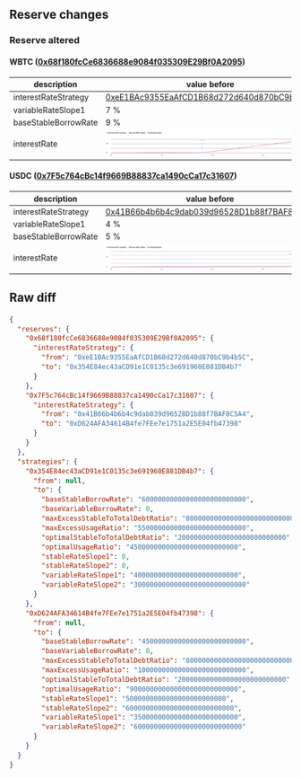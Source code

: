 ## Reserve changes

### Reserve altered

#### WBTC ([0x68f180fcCe6836688e9084f035309E29Bf0A2095](https://optimistic.etherscan.io/address/0x68f180fcCe6836688e9084f035309E29Bf0A2095))

| description | value before | value after |
| --- | --- | --- |
| interestRateStrategy | [0xeE1BAc9355EaAfCD1B68d272d640d870bC9b4b5C](https://optimistic.etherscan.io/address/0xeE1BAc9355EaAfCD1B68d272d640d870bC9b4b5C) | [0x354E84ec43aCD91e1C0135c3e691960E881DB4b7](https://optimistic.etherscan.io/address/0x354E84ec43aCD91e1C0135c3e691960E881DB4b7) |
| variableRateSlope1 | 7 % | 4 % |
| baseStableBorrowRate | 9 % | 6 % |
| interestRate | ![before](/.assets/19b2f23d55d76d891e7d30c29aa97741efed9d17.svg) | ![after](/.assets/2c7dedb9c0cda4f69d46743b5137df8d3fa9ce57.svg) |

#### USDC ([0x7F5c764cBc14f9669B88837ca1490cCa17c31607](https://optimistic.etherscan.io/address/0x7F5c764cBc14f9669B88837ca1490cCa17c31607))

| description | value before | value after |
| --- | --- | --- |
| interestRateStrategy | [0x41B66b4b6b4c9dab039d96528D1b88f7BAF8C5A4](https://optimistic.etherscan.io/address/0x41B66b4b6b4c9dab039d96528D1b88f7BAF8C5A4) | [0xD624AFA34614B4fe7FEe7e1751a2E5E04fb47398](https://optimistic.etherscan.io/address/0xD624AFA34614B4fe7FEe7e1751a2E5E04fb47398) |
| variableRateSlope1 | 4 % | 3.5 % |
| baseStableBorrowRate | 5 % | 4.5 % |
| interestRate | ![before](/.assets/ea60696e57315a00b0941d7fe1bd186df779165e.svg) | ![after](/.assets/0372907d0b2f3da48f7adcaed3b1452230cd5c2b.svg) |

## Raw diff

```json
{
  "reserves": {
    "0x68f180fcCe6836688e9084f035309E29Bf0A2095": {
      "interestRateStrategy": {
        "from": "0xeE1BAc9355EaAfCD1B68d272d640d870bC9b4b5C",
        "to": "0x354E84ec43aCD91e1C0135c3e691960E881DB4b7"
      }
    },
    "0x7F5c764cBc14f9669B88837ca1490cCa17c31607": {
      "interestRateStrategy": {
        "from": "0x41B66b4b6b4c9dab039d96528D1b88f7BAF8C5A4",
        "to": "0xD624AFA34614B4fe7FEe7e1751a2E5E04fb47398"
      }
    }
  },
  "strategies": {
    "0x354E84ec43aCD91e1C0135c3e691960E881DB4b7": {
      "from": null,
      "to": {
        "baseStableBorrowRate": "60000000000000000000000000",
        "baseVariableBorrowRate": 0,
        "maxExcessStableToTotalDebtRatio": "800000000000000000000000000",
        "maxExcessUsageRatio": "550000000000000000000000000",
        "optimalStableToTotalDebtRatio": "200000000000000000000000000",
        "optimalUsageRatio": "450000000000000000000000000",
        "stableRateSlope1": 0,
        "stableRateSlope2": 0,
        "variableRateSlope1": "40000000000000000000000000",
        "variableRateSlope2": "3000000000000000000000000000"
      }
    },
    "0xD624AFA34614B4fe7FEe7e1751a2E5E04fb47398": {
      "from": null,
      "to": {
        "baseStableBorrowRate": "45000000000000000000000000",
        "baseVariableBorrowRate": 0,
        "maxExcessStableToTotalDebtRatio": "800000000000000000000000000",
        "maxExcessUsageRatio": "100000000000000000000000000",
        "optimalStableToTotalDebtRatio": "200000000000000000000000000",
        "optimalUsageRatio": "900000000000000000000000000",
        "stableRateSlope1": "5000000000000000000000000",
        "stableRateSlope2": "600000000000000000000000000",
        "variableRateSlope1": "35000000000000000000000000",
        "variableRateSlope2": "600000000000000000000000000"
      }
    }
  }
}
```